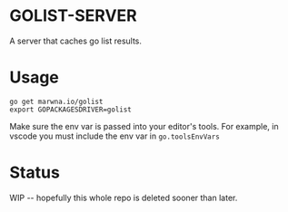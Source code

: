 # GOLIST-SERVER

A server that caches go list results. 

# Usage

```
go get marwna.io/golist
export GOPACKAGESDRIVER=golist
```

Make sure the env var is passed into your editor's tools.
For example, in vscode you must include the env var in `go.toolsEnvVars`


# Status 

WIP -- hopefully this whole repo is deleted sooner than later.